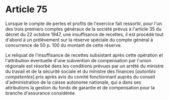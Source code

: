# Article 75

Lorsque le compte de pertes et profits de l'exercice fait ressortir, pour l'un des trois premiers comptes généraux de la société prévus à l'article 35 du décret du 22 octobre 1947, une insuffisance de recettes, il est procédé tout d'abord à un prélèvement sur la réserve spéciale du compte général à concurrence de 50 p. 100 du montant de cette réserve.

Le reliquat de l'insuffisance de recettes subsistant après cette opération et l'attribution éventuelle d'une subvention de compensation par l'union régionale est résorbé dans les conditions prévues par un arrêté du ministre du travail et de la sécurité sociale et du ministre des finances [*autorités compétentes*] pris après avis du comité fonctionnant auprès du conseil d'administration de la caisse autonome nationale, qui a dans ses attributions la gestion du fonds de garantie et de compensation pour la branche d'assurance considérée.
